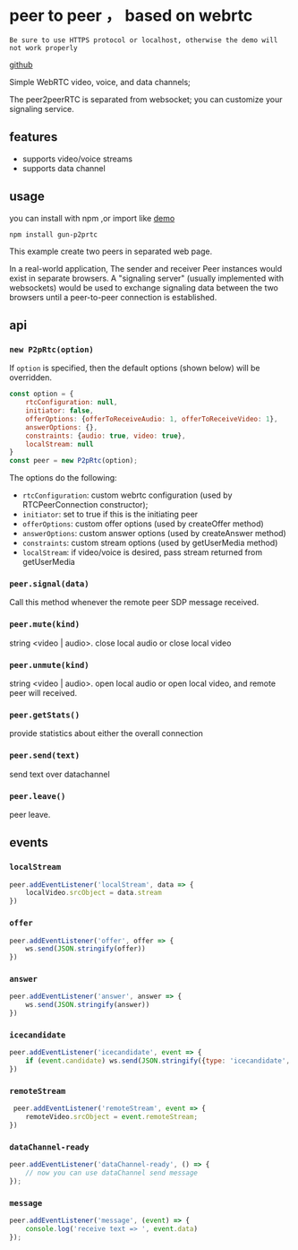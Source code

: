 # peer to peer ， based on webrtc

`Be sure to use HTTPS protocol or localhost, otherwise the demo will not work properly`

[github](https://github.com/shengunbaba/gun-p2prtc)

Simple WebRTC video, voice, and data channels;

The peer2peerRTC is separated from websocket; you can customize your signaling service.

## features

- supports video/voice streams
- supports data channel

## usage

you can install with npm ,or import like [demo](https://github.com/shengunbaba/gun-p2prtc)

```
npm install gun-p2prtc
```

This example create two peers in separated web page.

In a real-world application, The sender and receiver Peer instances would exist in separate browsers. A "signaling server" (usually implemented with websockets) would be used to exchange signaling data between the two
browsers until a peer-to-peer connection is established. 

## api

### `new P2pRtc(option)`

If `option` is specified, then the default options (shown below) will be overridden.

```js
const option = {
    rtcConfiguration: null,
    initiator: false,
    offerOptions: {offerToReceiveAudio: 1, offerToReceiveVideo: 1},
    answerOptions: {},
    constraints: {audio: true, video: true},
    localStream: null
}
const peer = new P2pRtc(option);
```

The options do the following:

- `rtcConfiguration`: custom webrtc configuration (used by RTCPeerConnection constructor);
- `initiator`: set to true if this is the initiating peer
- `offerOptions`: custom offer options (used by createOffer method)
- `answerOptions`: custom answer options (used by createAnswer method)
- `constraints`: custom stream options (used by getUserMedia method)
- `localStream`: if video/voice is desired, pass stream returned from getUserMedia

### `peer.signal(data)`

Call this method whenever the remote peer SDP message received.

### `peer.mute(kind)`

string <video | audio>. close local audio or close local video

### `peer.unmute(kind)`

string <video | audio>. open local audio or open local video, and remote peer will received.

### `peer.getStats()`

provide statistics about either the overall connection

### `peer.send(text)`

send text over datachannel

### `peer.leave()`

peer leave.

## events

### `localStream`

```js
peer.addEventListener('localStream', data => {
    localVideo.srcObject = data.stream
})
```

### `offer`

```js
peer.addEventListener('offer', offer => {
    ws.send(JSON.stringify(offer))
})
```

### `answer`

```js
peer.addEventListener('answer', answer => {
    ws.send(JSON.stringify(answer))
})
```

### `icecandidate`

```js
peer.addEventListener('icecandidate', event => {
    if (event.candidate) ws.send(JSON.stringify({type: 'icecandidate', candidate: event.candidate}))
})
```

### `remoteStream`

```js
 peer.addEventListener('remoteStream', event => {
    remoteVideo.srcObject = event.remoteStream;
})
```

### `dataChannel-ready`

```js
peer.addEventListener('dataChannel-ready', () => {
    // now you can use dataChannel send message
});
```

### `message`

```js
peer.addEventListener('message', (event) => {
    console.log('receive text => ', event.data)
});
```

